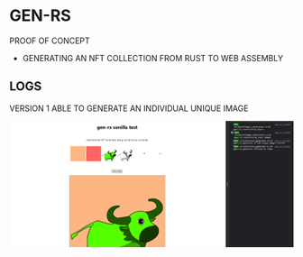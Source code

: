 # GEN-RS

PROOF OF CONCEPT
- GENERATING AN NFT COLLECTION FROM RUST TO WEB ASSEMBLY

## LOGS

VERSION 1
ABLE TO GENERATE AN INDIVIDUAL UNIQUE IMAGE

![gen-rs version 1](./screenshots/preview.png)